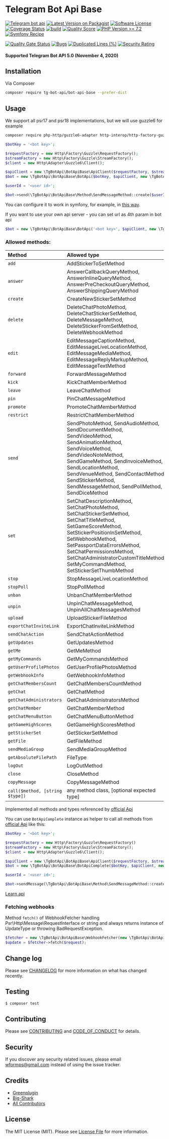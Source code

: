 # Telegram Bot Api Base

[![Telegram bot api][ico-bot-api]][link-bot-api]
[![Latest Version on Packagist][ico-version]][link-packagist]
[![Software License][ico-license]](LICENSE.md)
[![Coverage Status][ico-scrutinizer]][link-scrutinizer]
[![build][ico-ci]][link-ci]
[![Quality Score][ico-code-quality]][link-code-quality]
[![PHP Version >= 7.2][ico-php-v]][link-php-7-2]
[![Symfony Recipe][ico-symfony-recipe]][link-symfony-recipe]

[![Quality Gate Status][sonar-gate-status-icon]][sonar-path]
[![Bugs][sonar-bugs-icon]][sonar-path]
[![Duplicated Lines (%)][sonar-duplicated-lines-icon]][sonar-path]
[![Security Rating][sonar-security-rating-icon]][sonar-path]

#### Supported Telegram Bot API 5.0 (November 4, 2020)

## Installation

Via Composer

``` bash
composer require tg-bot-api/bot-api-base --prefer-dist
```

## Usage

We support all psr17 and psr18 implementations, but we will use guzzle6 for example
```bash
composer require php-http/guzzle6-adapter http-interop/http-factory-guzzle --prefer-dist
```

```php
$botKey = '<bot key>';

$requestFactory = new Http\Factory\Guzzle\RequestFactory();
$streamFactory = new Http\Factory\Guzzle\StreamFactory();
$client = new Http\Adapter\Guzzle6\Client();

$apiClient = new \TgBotApi\BotApiBase\ApiClient($requestFactory, $streamFactory, $client);
$bot = new \TgBotApi\BotApiBase\BotApi($botKey, $apiClient, new \TgBotApi\BotApiBase\BotApiNormalizer());

$userId = '<user id>';

$bot->send(\TgBotApi\BotApiBase\Method\SendMessageMethod::create($userId, 'Hi'));
```

You can configure it to work in symfony, for example, in [this way](https://gist.github.com/greenplugin/09179bee606aa01b1ee00d049ab78fc4).

If you want to use your own api server - you can set url as 4th param in bot api

```php 
$bot = new \TgBotApi\BotApiBase\BotApi('<bot key>', $apiClient, new \TgBotApi\BotApiBase\BotApiNormalizer(), '<your-domain>');
```

### Allowed methods:

|Method|Allowed type|response|
|:--|:--|:--|
|`add`|AddStickerToSetMethod|bool|
|`answer`|AnswerCallbackQueryMethod, AnswerInlineQueryMethod, AnswerPreCheckoutQueryMethod, AnswerShippingQueryMethod|bool|
|`create`|CreateNewStickerSetMethod|bool|
|`delete`|DeleteChatPhotoMethod, DeleteChatStickerSetMethod, DeleteMessageMethod, DeleteStickerFromSetMethod, DeleteWebhookMethod|bool|
|`edit`|EditMessageCaptionMethod, EditMessageLiveLocationMethod, EditMessageMediaMethod, EditMessageReplyMarkupMethod, EditMessageTextMethod|bool|
|`forward`|ForwardMessageMethod|MessageType|
|`kick`|KickChatMemberMethod|bool|
|`leave`|LeaveChatMethod|bool|
|`pin`|PinChatMessageMethod|bool|
|`promote`|PromoteChatMemberMethod|bool|
|`restrict`|RestrictChatMemberMethod|bool|
|`send`|SendPhotoMethod, SendAudioMethod, SendDocumentMethod, SendVideoMethod, SendAnimationMethod, SendVoiceMethod, SendVideoNoteMethod, SendGameMethod, SendInvoiceMethod, SendLocationMethod, SendVenueMethod, SendContactMethod, SendStickerMethod, SendMessageMethod, SendPollMethod, SendDiceMethod|MessageType|
|`set`|SetChatDescriptionMethod, SetChatPhotoMethod, SetChatStickerSetMethod, SetChatTitleMethod, SetGameScoreMethod, SetStickerPositionInSetMethod, SetWebhookMethod, SetPassportDataErrorsMethod, SetChatPermissionsMethod, SetChatAdministratorCustomTitleMethod, SetMyCommandMethod, SetStickerSetThumbMethod|bool|
|`stop`|StopMessageLiveLocationMethod|bool|
|`stopPoll`|StopPollMethod|Poll|
|`unban`|UnbanChatMemberMethod|bool|
|`unpin`|UnpinChatMessageMethod, UnpinAllChatMessagesMethod|bool|
|`upload`|UploadStickerFileMethod|FileType|
|`exportChatInviteLink`|ExportChatInviteLinkMethod|string|
|`sendChatAction`|SendChatActionMethod|bool|
|`getUpdates`|GetUpdatesMethod|UpdateType[]|
|`getMe`|GetMeMethod|UserType|
|`getMyCommands`|GetMyCommandsMethod|BotCommandType|
|`getUserProfilePhotos`|GetUserProfilePhotosMethod|UserProfilePhotosType|
|`getWebhookInfo`|GetWebhookInfoMethod|WebhookInfoType|
|`getChatMembersCount`|GetChatMembersCountMethod|int|
|`getChat`|GetChatMethod|ChatType|
|`getChatAdministrators`|GetChatAdministratorsMethod|ChatMemberType[]|
|`getChatMember`|GetChatMemberMethod|ChatMemberType|
|`getChatMenuButton`|GetChatMenuButtonMethod|MenuButtonType|
|`getGameHighScores`|GetGameHighScoresMethod|GameHighScoreType[]|
|`getStickerSet`|GetStickerSetMethod|StickerSetType|
|`getFile`|GetFileMethod|FileType|
|`sendMediaGroup`|SendMediaGroupMethod|MessageType[]|
|`getAbsoluteFilePath`|FileType|string|
|`logOut`|LogOutMethod|bool|
|`close`|CloseMethod|bool|
|`copyMessage`|CopyMessageMethod|MessageIdType|
|`call($method, [string $type])`|any method class, [optional expected type]|array or excepted type object|

Implemented all methods and types referenced by [official Api](https://core.telegram.org/bots/api)

You can use  `BotApiComplete` instance as helper to call 
all methods from [official Api](https://core.telegram.org/bots/api) like this:

```php
$botKey = '<bot key>';

$requestFactory = new Http\Factory\Guzzle\RequestFactory()
$streamFactory = new Http\Factory\Guzzle\StreamFactory();
$client = new Http\Adapter\Guzzle6\Client();

$apiClient = new \TgBotApi\BotApiBase\ApiClient($requestFactory, $streamFactory, $client);
$bot = new \TgBotApi\BotApiBase\BotApiComplete($botKey, $apiClient, new \TgBotApi\BotApiBase\BotApi\BotApiNormalizer());

$userId = '<user id>';

$bot->sendMessage(\TgBotApi\BotApiBase\Method\SendMessageMethod::create($userId, 'Hi'));
```
[Learn api](https://tg-bot-api.github.io/bot-api-base/api/)
### Fetching webhooks

Method `fetch()` of WebhookFetcher handling Psr\Http\Message\RequestInterface or string and always returns instance of UpdateType or throwing BadRequestException.

```php
$fetcher = new \TgBotApi\BotApiBase\WebhookFetcher(new \TgBotApi\BotApiBase\BotApiNormalizer());
$update = $fetcher->fetch($request);
```

## Change log

Please see [CHANGELOG](CHANGELOG.md) for more information on what has changed recently.

## Testing

``` bash
$ composer test
```

## Contributing

Please see [CONTRIBUTING](CONTRIBUTING.md) and [CODE_OF_CONDUCT](CODE_OF_CONDUCT.md) for details.

## Security

If you discover any security related issues, please email wformps@gmail.com instead of using the issue tracker.

## Credits

- [Greenplugin][link-author-1]
- [Big-Shark][link-author-2]
- [All Contributors][link-contributors]

## License

The MIT License (MIT). Please see [License File](LICENSE.md) for more information.

[ico-php-v]: https://img.shields.io/travis/php-v/tg-bot-api/bot-api-base.svg?style=flat-square
[ico-bot-api]: https://img.shields.io/badge/Bot%20API-5.0-blue.svg?style=flat-square
[ico-version]: https://img.shields.io/packagist/v/tg-bot-api/bot-api-base.svg?style=flat-square
[ico-license]: https://img.shields.io/badge/license-MIT-brightgreen.svg?style=flat-square
[ico-ci]: https://github.com/tg-bot-api/bot-api-base/workflows/Build/badge.svg
[ico-scrutinizer]: https://img.shields.io/scrutinizer/coverage/g/tg-bot-api/bot-api-base.svg?style=flat-square
[ico-code-quality]: https://img.shields.io/scrutinizer/g/tg-bot-api/bot-api-base.svg?style=flat-square
[ico-downloads]: https://img.shields.io/packagist/dt/tg-bot-api/bot-api-base.svg?style=flat-square
[ico-last-commit]: https://img.shields.io/github/last-commit/tg-bot-api/bot-api-base.svg?style=flat-square
[ico-symfony-recipe]: https://img.shields.io/badge/Symfony%20Recipe-available-brightgreen

[sonar-gate-status-icon]: https://sonarcloud.io/api/project_badges/measure?project=tg-bot-api_bot-api-base&metric=alert_status
[sonar-bugs-icon]: https://sonarcloud.io/api/project_badges/measure?project=tg-bot-api_bot-api-base&metric=bugs
[sonar-duplicated-lines-icon]: https://sonarcloud.io/api/project_badges/measure?project=tg-bot-api_bot-api-base&metric=duplicated_lines_density
[sonar-security-rating-icon]: https://sonarcloud.io/api/project_badges/measure?project=tg-bot-api_bot-api-base&metric=security_rating
[sonar-bugs-icon]: https://sonarcloud.io/api/project_badges/measure?project=tg-bot-api_bot-api-base&metric=bugs


[link-bot-api]: https://core.telegram.org/bots/api
[link-packagist]: https://packagist.org/packages/tg-bot-api/bot-api-base
[link-scrutinizer]: https://scrutinizer-ci.com/g/tg-bot-api/bot-api-base/code-structure
[link-code-quality]: https://scrutinizer-ci.com/g/tg-bot-api/bot-api-base
[link-downloads]: https://packagist.org/packages/tg-bot-api/bot-api-base
[link-author-1]: https://github.com/greenplugin
[link-author-2]: https://github.com/Big-Shark
[link-contributors]: ../../contributors
[link-symfony-recipe]: https://github.com/symfony/recipes-contrib/tree/master/tg-bot-api/bot-api-base/1.0
[link-php-7-2]: https://www.php.net/releases/7_2_0.php
[sonar-path]: https://sonarcloud.io/dashboard?id=tg-bot-api_bot-api-base
[link-ci]: https://github.com/tg-bot-api/bot-api-base/actions
